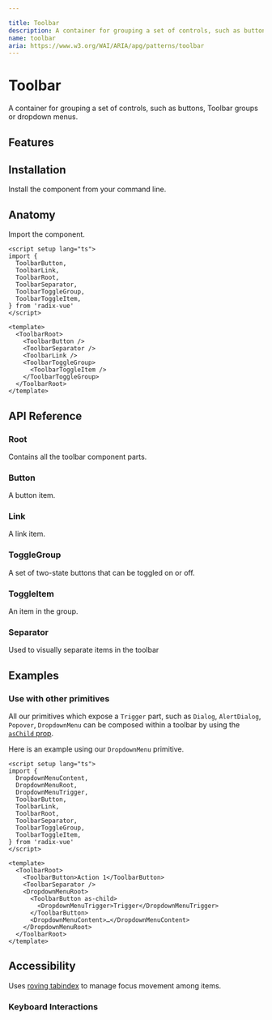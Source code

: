 ```yaml
---

title: Toolbar
description: A container for grouping a set of controls, such as buttons, toggle groups or dropdown menus.
name: toolbar
aria: https://www.w3.org/WAI/ARIA/apg/patterns/toolbar
---
```



# Toolbar

<Description>
A container for grouping a set of controls, such as buttons, Toolbar groups or
dropdown menus.
</Description>

<ComponentPreview name="Toolbar" />


## Features

<Highlights :features="['Full keyboard navigation.']" />

## Installation

Install the component from your command line.

<InstallationTabs value="radix-vue" />

## Anatomy

Import the component.

```vue
<script setup lang="ts">
import {
  ToolbarButton,
  ToolbarLink,
  ToolbarRoot,
  ToolbarSeparator,
  ToolbarToggleGroup,
  ToolbarToggleItem,
} from 'radix-vue'
</script>

<template>
  <ToolbarRoot>
    <ToolbarButton />
    <ToolbarSeparator />
    <ToolbarLink />
    <ToolbarToggleGroup>
      <ToolbarToggleItem />
    </ToolbarToggleGroup>
  </ToolbarRoot>
</template>
```

## API Reference

### Root

Contains all the toolbar component parts.

<!-- @include: @/meta/ToolbarRoot.md -->

<DataAttributesTable
  :data="[
    {
      attribute: '[data-orientation]',
      values: ['vertical', 'horizontal'],
    },
  ]"
/>

### Button

A button item.

<!-- @include: @/meta/ToolbarButton.md -->

<DataAttributesTable
  :data="[
    {
      attribute: '[data-orientation]',
      values: ['vertical', 'horizontal'],
    },
  ]"
/>

### Link

A link item.

<!-- @include: @/meta/ToolbarLink.md -->

### ToggleGroup

A set of two-state buttons that can be toggled on or off.

<!-- @include: @/meta/ToolbarToggleGroup.md -->

<DataAttributesTable
  :data="[
    {
      attribute: '[data-orientation]',
      values: ['vertical', 'horizontal'],
    },
  ]"
/>

### ToggleItem

An item in the group.

<!-- @include: @/meta/ToolbarToggleItem.md -->

<DataAttributesTable
  :data="[
    {
      attribute: '[data-state]',
      values: ['on', 'off'],
    },
    {
      attribute: '[data-disabled]',
      values: 'Present when disabled',
    },
    {
      attribute: '[data-orientation]',
      values: ['vertical', 'horizontal'],
    },
  ]"
/>

### Separator

Used to visually separate items in the toolbar

<!-- @include: @/meta/ToolbarSeparator.md -->

<DataAttributesTable
  :data="[
    {
      attribute: '[data-orientation]',
      values: ['vertical', 'horizontal'],
    },
  ]"
/>

## Examples

### Use with other primitives

All our primitives which expose a `Trigger` part, such as `Dialog`, `AlertDialog`, `Popover`, `DropdownMenu` can be composed within a toolbar by using the [`asChild` prop](/guides/composition).

Here is an example using our `DropdownMenu` primitive.

```vue line=20-22
<script setup lang="ts">
import {
  DropdownMenuContent,
  DropdownMenuRoot,
  DropdownMenuTrigger,
  ToolbarButton,
  ToolbarLink,
  ToolbarRoot,
  ToolbarSeparator,
  ToolbarToggleGroup,
  ToolbarToggleItem,
} from 'radix-vue'
</script>

<template>
  <ToolbarRoot>
    <ToolbarButton>Action 1</ToolbarButton>
    <ToolbarSeparator />
    <DropdownMenuRoot>
      <ToolbarButton as-child>
        <DropdownMenuTrigger>Trigger</DropdownMenuTrigger>
      </ToolbarButton>
      <DropdownMenuContent>…</DropdownMenuContent>
    </DropdownMenuRoot>
  </ToolbarRoot>
</template>
```

## Accessibility

Uses [roving tabindex](https://www.w3.org/TR/wai-aria-practices-1.2/examples/radio/radio.html) to manage focus movement among items.

### Keyboard Interactions

<KeyboardTable
  :data="[
    {
      keys: ['Tab'],
      description: 'Moves focus to the first item in the group.',
    },
    {
      keys: ['Space'],
      description: 'Activates/deactivates the item.',
    },
    {
      keys: ['Enter'],
      description: 'Activates/deactivates the item.',
    },
    {
      keys: ['ArrowDown'],
      description: '<span> Moves focus to the next item depending on <Code>orientation</Code>.</span>',
    },
    {
      keys: ['ArrowRight'],
      description: '<span> Moves focus to the next item depending on <Code>orientation</Code>.</span>',
    },
    {
      keys: ['ArrowUp'],
      description: '<span> Moves focus to the previous item depending on <Code>orientation</Code> .</span>',
    },
    {
      keys: ['ArrowLeft'],
      description: '<span> Moves focus to the previous item depending on <Code>orientation</Code> .</span>',
    },
    {
      keys: ['Home'],
      description: '<span>Moves focus to the first item.</span>',
    },
    {
      keys: ['End'],
      description: '<span>Moves focus to the last item.</span>',
    },
  ]"
/>
